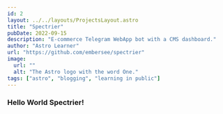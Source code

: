 ```yaml
---
id: 2
layout: ../../layouts/ProjectsLayout.astro
title: "Spectrier"
pubDate: 2022-09-15
description: "E-commerce Telegram WebApp bot with a CMS dashboard."
author: "Astro Learner"
url: "https://github.com/embersee/spectrier"
image:
  url: ""
  alt: "The Astro logo with the word One."
tags: ["astro", "blogging", "learning in public"]
---
```


### Hello World Spectrier!
